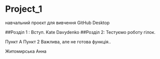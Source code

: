 # Project_1
навчальний проєкт для вивчення GitHub Desktop

##Розділ 1 : Вступ.
Kate Davydenko
##Розділ 2: Тестуємо роботу гілок.

Пункт А
Пункт 2
Важлива, але не готова функція..

Житомирська Анна
